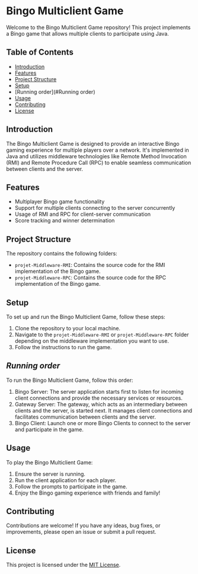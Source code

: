 # Bingo Multiclient Game

Welcome to the Bingo Multiclient Game repository! This project implements a Bingo game that allows multiple clients to participate using Java.

## Table of Contents

- [Introduction](#introduction)
- [Features](#features)
- [Project Structure](#project-structure)
- [Setup](#setup)
- [Running order](#Running order)
- [Usage](#usage)
- [Contributing](#contributing)
- [License](#license)

## Introduction

The Bingo Multiclient Game is designed to provide an interactive Bingo gaming experience for multiple players over a network. It's implemented in Java and utilizes middleware technologies like Remote Method Invocation (RMI) and Remote Procedure Call (RPC) to enable seamless communication between clients and the server.

## Features

- Multiplayer Bingo game functionality
- Support for multiple clients connecting to the server concurrently
- Usage of RMI and RPC for client-server communication
- Score tracking and winner determination

## Project Structure

The repository contains the following folders:

- `projet-Middleware-RMI`: Contains the source code for the RMI implementation of the Bingo game.
- `projet-Middleware-RPC`: Contains the source code for the RPC implementation of the Bingo game.

## Setup

To set up and run the Bingo Multiclient Game, follow these steps:

1. Clone the repository to your local machine.
2. Navigate to the `projet-Middleware-RMI` or `projet-Middleware-RPC` folder depending on the middleware implementation you want to use.
3. Follow the instructions to run the game.

## *Running order*
To run the Bingo Multiclient Game, follow this order:

1. Bingo Server: The server application starts first to listen for incoming client connections and provide the necessary services or resources.
2. Gateway Server: The gateway, which acts as an intermediary between clients and the server, is started next. It manages client connections and facilitates communication between clients and the server.
3. Bingo Client: Launch one or more Bingo Clients to connect to the server and participate in the game.

## Usage

To play the Bingo Multiclient Game:

1. Ensure the server is running.
2. Run the client application for each player.
3. Follow the prompts to participate in the game.
4. Enjoy the Bingo gaming experience with friends and family!

## Contributing

Contributions are welcome! If you have any ideas, bug fixes, or improvements, please open an issue or submit a pull request.

## License

This project is licensed under the [MIT License](LICENSE).
